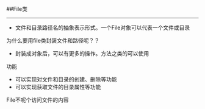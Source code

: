 ##File类
***
* 文件和目录路径名的抽象表示形式。一个File对象可以代表一个文件或目录

为什么要用file类封装文件和路径呢？？
* 封装成对象后，可以有更多的操作。方法之类的可以使用

功能
* 可以实现对文件和目录的创建、删除等功能
* 可以实现获取文件的目录属性等功能

File不呢个访问文件的内容
